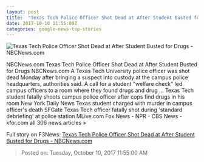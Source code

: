 ```yaml
---
layout: post
title:  "Texas Tech Police Officer Shot Dead at After Student Busted for Drugs - NBCNews.com"
date: 2017-10-10 11:55:00Z
categories: google-news-top-stories
---
```


![Texas Tech Police Officer Shot Dead at After Student Busted for Drugs - NBCNews.com](https://media4.s-nbcnews.com/j/newscms/2017_41/2183866/171009-texas-tech-ac-952p_db84e178c5d518315f9275b5a344103e.nbcnews-fp-1200-630.jpg)

NBCNews.com Texas Tech Police Officer Shot Dead at After Student Busted for Drugs NBCNews.com A Texas Tech University police officer was shot dead Monday after bringing a suspect into custody at the campus police headquarters, authorities said. A call for a student "welfare check" led campus officers to a room where they found drugs and drug ... Texas Tech student fatally shoots campus police officer after cops find drugs in his room New York Daily News Texas student charged with murder in campus officer's death SFGate Texas Tech officer fatally shot during 'standard debriefing' at police station MLive.com Fox News - NPR - CBS News - kfor.com all 306 news articles »


Full story on F3News: [Texas Tech Police Officer Shot Dead at After Student Busted for Drugs - NBCNews.com](http://www.f3nws.com/n/maMEFJ)

> Posted on: Tuesday, October 10, 2017 11:55:00 AM

